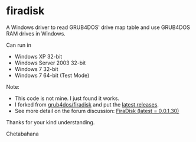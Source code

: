 # firadisk
A Windows driver to read GRUB4DOS' drive map table and use GRUB4DOS RAM drives in Windows. 

Can run in
- Windows XP 32-bit
- Windows Server 2003 32-bit
- Windows 7 32-bit
- Windows 7 64-bit (Test Mode)

Note:
- This code is not mine. I just found it works.
- I forked from [grub4dos/firadisk](https://github.com/grub4dos/firadisk) and put the [latest releases](https://github.com/chetabahana/firadisk/releases/tag/0.0.1.30).
- See more detail on the forum discussion: [FiraDisk (latest = 0.0.1.30)](https://reboot.pro/index.php?showtopic=8804)

Thanks for your kind understanding.

Chetabahana
